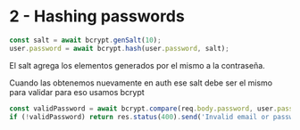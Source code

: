# 2 - Hashing passwords

```javascript
const salt = await bcrypt.genSalt(10);
user.password = await bcrypt.hash(user.password, salt);
```

El salt agrega los elementos generados por el mismo a la contraseña.

Cuando las obtenemos nuevamente en auth ese salt debe ser el mismo para validar para eso usamos bcrypt

```javascript
const validPassword = await bcrypt.compare(req.body.password, user.password);
if (!validPassword) return res.status(400).send('Invalid email or password.');
```

